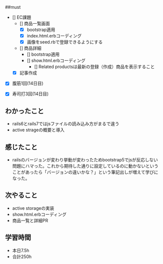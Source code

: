 ##must
- [] EC課題
   - [] 商品一覧画面
     - [x] bootstrap適用
     - [x] index.html.erbコーディング
     - [x] 画像をseed.rbで登録できるようにする 
   - [] 商品詳細  
     - [] bootstrap適用
     - [] show.html.erbコーディング
       - [] Related productsは最新の登録（作成）商品を表示すること
  - [x] 記事作成
      
- [x] 腹筋1回(14日目)
- [x] 寿司打3回(14日目)


## わかったこと
- rails6とrails7ではjsファイルの読み込み方がまるで違う
- active strageの概要と導入



## 感じたこと
- railsのバージョンが変わり挙動が変わったためbootstrap5でjsが反応しない問題にハマった。これから期待した通りに設定しているのに動かないということがあったら「バージョンの違いかな？」という筆記出しが増えて学びになった。

## 次やること
  - active storageの実装
  - show.html.erbコーディング
  - 商品一覧と詳細PR

 

## 学習時間
  - 本日7.5h
  - 合計250h
